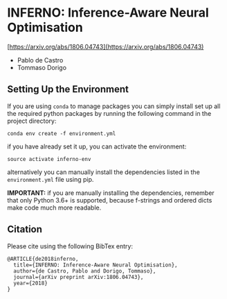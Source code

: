 # INFERNO: Inference-Aware Neural Optimisation

[https://arxiv.org/abs/1806.04743](https://arxiv.org/abs/1806.04743)

- Pablo de Castro
- Tommaso Dorigo


## Setting Up the Environment

If you are using `conda` to manage packages you can simply install set up all
the required python packages by running the following command in the
project directory:
```
conda env create -f environment.yml
```
if you have already set it up, you can activate the environment:
```
source activate inferno-env
```
alternatively you can manually install the dependencies listed in the
`environment.yml` file using pip.

**IMPORTANT:** if you are manually installing the dependencies,
remember that only Python 3.6+ is supported, because f-strings and ordered
dicts make code much more readable.

## Citation

Please cite using the following BibTex entry:
```
@ARTICLE{de2018inferno,
  title={INFERNO: Inference-Aware Neural Optimisation},
  author={de Castro, Pablo and Dorigo, Tommaso},
  journal={arXiv preprint arXiv:1806.04743},
  year={2018}
}
```

